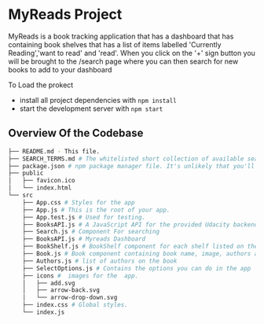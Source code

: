 # MyReads Project

MyReads is a book tracking application that has a dashboard that has containing book shelves that has a list of items labelled 'Currently Reading','want to read' and 'read'. When you click on the '+' sign button you will be brought to the /search page where you can then search for new books to add to your dashboard

To Load the prokect

- install all project dependencies with `npm install`
- start the development server with `npm start`

## Overview Of the Codebase

```bash
├── README.md - This file.
├── SEARCH_TERMS.md # The whitelisted short collection of available search terms
├── package.json # npm package manager file. It's unlikely that you'll need to modify this.
├── public
│   ├── favicon.ico
│   └── index.html
└── src
    ├── App.css # Styles for the app
    ├── App.js # This is the root of your app.
    ├── App.test.js # Used for testing.
    ├── BooksAPI.js # A JavaScript API for the provided Udacity backend.
    ├── Search.js # Component For searching
    ├── BooksAPI.js # Myreads Dashboard
    ├── BookShelf.js # BookShelf component for each shelf listed on the app
    ├── Book.js # Book component containing book name, image, authors and select options
    ├── Authors.js # list of authors on the book
    ├── SelectOptions.js # Contains the options you can do in the app
    ├── icons #  images for the  app.
    │   ├── add.svg
    │   ├── arrow-back.svg
    │   └── arrow-drop-down.svg
    ├── index.css # Global styles.
    └── index.js
```
